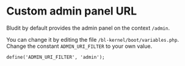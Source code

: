 # Custom admin panel URL
<!-- Position: 3 -->

Bludit by default provides the admin panel on the context `/admin`.

You can change it by editing the file `/bl-kernel/boot/variables.php`. Change the constant `ADMIN_URI_FILTER` to your own value.

<pre><code data-language="php">define('ADMIN_URI_FILTER', 'admin');</code></pre>
